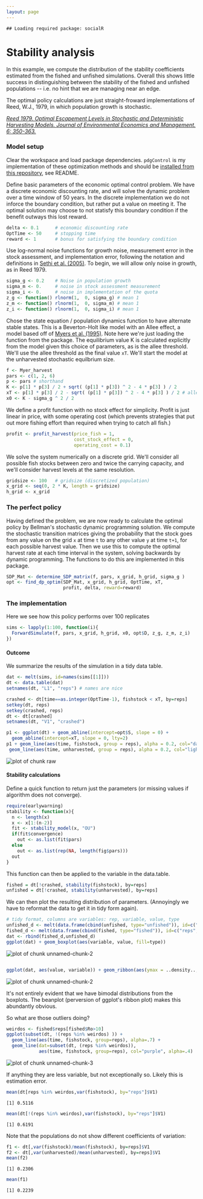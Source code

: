 ```yaml
---
layout: page
---
```



```
## Loading required package: socialR
```






# Stability analysis
In this example, we compute the distribution of the stability coefficients estimated from the fished and unfished simulations. 
Overall this shows little success in distinguishing between the stability of the fished and unfished populations -- i.e. no hint that we are managing near an edge.

The optimal policy calculations are just straight-froward implementations of Reed, W.J., 1979, in which population growth is stochastic.

[*Reed 1979.  Optimal Escapement Levels in Stochastic and Deterministic Harvesting Models. Journal of Environmental Economics and Management. 6: 350-363.*]()



### Model setup 
Clear the workspace and load package dependencies. `pdgControl` is my implementation of these optimization methods and should be [installed from this repository](https://github.com/cboettig/pdg_control), see README. 



Define basic parameters of the economic optimal control problem.   We have a discrete economic discounting rate, and will solve the dynamic problem over a time window of 50 years.  In the discrete implementation we do not inforce the boundary condition, but rather put a value on meeting it.  The optimal solution may choose to not statisfy this boundary condition if the benefit outways this lost reward. 


```r
delta <- 0.1      # economic discounting rate
OptTime <- 50     # stopping time
reward <- 1       # bonus for satisfying the boundary condition
```




Use log-normal noise functions for growth noise, measurement error in the stock assessment, and implementation error, following the notation and definitions in [Sethi et al. (2005)](http://dx.doi.org/10.1016/j.jeem.2004.11.005).  To begin, we will allow only noise in growth, as in Reed 1979. 



```r
sigma_g <- 0.2    # Noise in population growth
sigma_m <- 0.     # noise in stock assessment measurement
sigma_i <- 0.     # noise in implementation of the quota
z_g <- function() rlnorm(1,  0, sigma_g) # mean 1
z_m <- function() rlnorm(1,  0, sigma_m) # mean 1
z_i <- function() rlnorm(1,  0, sigma_i) # mean 1
```




Chose the state equation / population dynamics function to have alternate stable states.  This is a Beverton-Holt like model with an Allee effect, a model based off of [Myers et al. (1995)](http://dx.doi.org/10.1126/science.269.5227.1106).  Note here we're just loading the function from the package.  The equilibrium value K is calculated explicitly from the model given this choice of parameters, as is the allee threshold.  We'll use the allee threshold as the final value `xT`. We'll start the model at the unharvested stochastic equilbrium size. 


```r
f <- Myer_harvest
pars <- c(1, 2, 6) 
p <- pars # shorthand 
K <- p[1] * p[3] / 2 + sqrt( (p[1] * p[3]) ^ 2 - 4 * p[3] ) / 2
xT <- p[1] * p[3] / 2 - sqrt( (p[1] * p[3]) ^ 2 - 4 * p[3] ) / 2 # allee threshold
x0 <- K - sigma_g ^ 2 / 2 
```





We define a profit function with no stock effect for simplicity.  Profit is just linear in price, with some operating cost (which prevents strategies that put out more fishing effort than required when trying to catch all fish.)


```r
profit <- profit_harvest(price_fish = 1, 
                         cost_stock_effect = 0,
                         operating_cost = 0.1)
```




We solve the system numerically on a discrete grid. We'll consider all possible fish stocks between zero and twice the carrying capacity, and we'll consider harvest levels at the same resolution. 


```r
gridsize <- 100   # gridsize (discretized population)
x_grid <- seq(0, 2 * K, length = gridsize)  
h_grid <- x_grid  
```





### The perfect policy 
Having defined the problem, we are now ready to calculate the optimal policy by Bellman's stochastic dynamic programming solution.  We compute the stochastic transition matrices giving the probability that the stock goes from any value on the grid `x` at time `t` to any other value `y` at time `t+1`, for each possible harvest value.  Then we use this to compute the optimal harvest rate at each time interval in the system, solving backwards by dynamic programming.  The functions to do this are implemented in this package.


```r
SDP_Mat <- determine_SDP_matrix(f, pars, x_grid, h_grid, sigma_g )
opt <- find_dp_optim(SDP_Mat, x_grid, h_grid, OptTime, xT, 
                     profit, delta, reward=reward)
```




### The implementation
Here we see how this policy performs over 100 replicates


```r
sims <- lapply(1:100, function(i){
  ForwardSimulate(f, pars, x_grid, h_grid, x0, opt$D, z_g, z_m, z_i)
})
```




#### Outcome 
We summarize the results of the simulation in a tidy data table.


```r
dat <- melt(sims, id=names(sims[[1]]))  
dt <- data.table(dat)
setnames(dt, "L1", "reps") # names are nice

crashed <- dt[time==as.integer(OptTime-1), fishstock < xT, by=reps]
setkey(dt, reps)
setkey(crashed, reps)
dt <- dt[crashed]
setnames(dt, "V1", "crashed")
```






```r
p1 <- ggplot(dt) + geom_abline(intercept=opt$S, slope = 0) + 
  geom_abline(intercept=xT, slope = 0, lty=2) 
p1 + geom_line(aes(time, fishstock, group = reps), alpha = 0.2, col="darkblue") + 
 geom_line(aes(time, unharvested, group = reps), alpha = 0.2, col="lightblue")  
```

![plot of chunk raw](http://farm8.staticflickr.com/7184/6814250662_15cb4bdb45_z.jpg) 



#### Stability calculations

Define a quick function to return just the parameters (or missing values if algorithm does not converge). 


```r
require(earlywarning)
stability <- function(x){
  n <- length(x)
  x <- x[1:(n-2)]
  fit <- stability_model(x, "OU")
  if(fit$convergence)
    out <- as.list(fit$pars)
  else
    out <- as.list(rep(NA, length(fig$pars)))
  out
}
```




This function can then be applied to the variable in the data.table. 


```r
fished = dt[!crashed, stability(fishstock), by=reps]
unfished = dt[!crashed, stability(unharvested), by=reps]
```




We can then plot the resulting distribution of parameters. (Annoyingly we have to reformat the data to get it in tidy form again).


```r
# tidy format, columns are variables: rep, variable, value, type
unfished_d <- melt(data.frame(cbind(unfished, type="unfished")), id=c("reps", "type"))
fished_d <- melt(data.frame(cbind(fished, type="fished")), id=c("reps", "type"))
dat <- rbind(fished_d,unfished_d)
ggplot(dat) + geom_boxplot(aes(variable, value, fill=type)) 
```

![plot of chunk unnamed-chunk-2](http://farm8.staticflickr.com/7041/6960365083_4b41dd1f0a_z.jpg) 

```r

ggplot(dat, aes(value, variable)) + geom_ribbon(aes(ymax = ..density.., ymin=-..density..),  stat="density") + facet_grid(variable ~ type, as.table=FALSE, scales="free_y") 
```

![plot of chunk unnamed-chunk-2](http://farm8.staticflickr.com/7053/6814251736_13895ef259_z.jpg) 

It's not entirely evident that we have bimodal distributions from the boxplots. The beanplot (perversion of ggplot's ribbon plot)  makes this abundantly obvious. 

So what are those outliers doing?


```r
weirdos <- fished$reps[fished$Ro>10]
ggplot(subset(dt, !(reps %in% weirdos) )) +
  geom_line(aes(time, fishstock, group=reps), alpha=.7) +
  geom_line(dat=subset(dt, (reps %in% weirdos)),
            aes(time, fishstock, group=reps), col="purple", alpha=.4)
```

![plot of chunk unnamed-chunk-3](http://farm8.staticflickr.com/7044/6814251888_80d660a566_z.jpg) 

If anything they are less variable, but not exceptionally so.  Likely this is estimation error. 


```r
mean(dt[reps %in% weirdos,var(fishstock), by="reps"]$V1)
```



```
[1] 0.5116
```



```r
mean(dt[!(reps %in% weirdos),var(fishstock), by="reps"]$V1)
```



```
[1] 0.6191
```




Note that the populations do not show different coefficients of variation:


```r
f1 <- dt[,var(fishstock)/mean(fishstock), by=reps]$V1
f2 <- dt[,var(unharvested)/mean(unharvested), by=reps]$V1
mean(f2)
```



```
[1] 0.2306
```



```r
mean(f1)
```



```
[1] 0.2239
```






